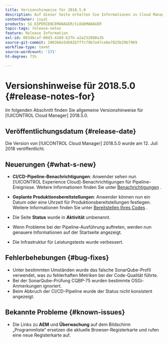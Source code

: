 ```yaml
---
title: Versionshinweise für 2018.5.0
description: Auf dieser Seite erhalten Sie Informationen zu Cloud Manager 2018.5.0.
contentOwner: jsyal
products: SG_EXPERIENCEMANAGER/CLOUDMANAGER
topic-tags: release-notes
feature: Release Information
exl-id: 0034bcaf-00d3-410d-b2f6-a2a232888a2b
source-git-commit: 200366e5db92b7ffc79b7a47ce8e7825b29b7969
workflow-type: tm+mt
source-wordcount: '171'
ht-degree: 73%

---
```


# Versionshinweise für 2018.5.0 {#release-notes-for}

Im folgenden Abschnitt finden Sie allgemeine Versionshinweise für [!UICONTROL Cloud Manager] 2018.5.0.

## Veröffentlichungsdatum {#release-date}

Die Version von [!UICONTROL Cloud Manager] 2018.5.0 wurde am 12. Juli 2018 veröffentlicht.

## Neuerungen {#what-s-new}

* **CI/CD-Pipeline-Benachrichtigungen**: Anwender sehen nun [!UICONTROL Experience Cloud]-Benachrichtigungen für Pipeline-Ereignisse. Weitere Informationen finden Sie unter [Benachrichtigungen](/help/using/notifications.md) .

* **Geplante Produktionsbereitstellungen**: Anwender können nun ein Datum oder eine Uhrzeit für Produktionsbereitstellungen festlegen. Weitere Informationen finden Sie unter [Bereitstellen Ihres Codes](/help/using/code-deployment.md) .

* Die Seite **Status** wurde in **Aktivität** umbenannt.

* Wenn Probleme bei der Pipeline-Ausführung auftreten, werden nun genauere Informationen auf der Startseite angezeigt.
* Die Infrastruktur für Leistungstests wurde verbessert.

## Fehlerbehebungen {#bug-fixes}

* Unter bestimmten Umständen wurde das falsche SonarQube-Profil verwendet, was zu fehlerhaften Metriken bei der Code-Qualität führte.
* Bei der SonarQube-Prüfung CQBP-75 wurden bestimmte OSGi-Anmerkungen ignoriert.
* Beim Abbruch der CI/CD-Pipeline wurde der Status nicht konsistent angezeigt.

## Bekannte Probleme {#known-issues}

* Die Links zu **AEM** und **Überwachung** auf dem Bildschirm „Programmliste“ ersetzen die aktuelle Browser-Registerkarte und rufen eine neue Registerkarte auf.
